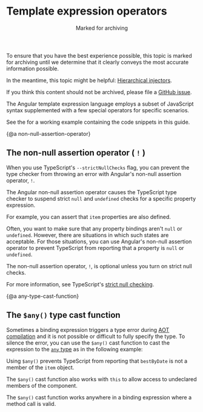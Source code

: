 # Template expression operators

<div class=" is-critical">

<header>Marked for archiving</header>

To ensure that you have the best experience possible, this topic is marked for archiving until we determine that it clearly conveys the most accurate information possible.

In the meantime, this topic might be helpful: [Hierarchical injectors](guide/hierarchical-dependency-injection).

If you think this content should not be archived, please file a [GitHub issue](https://github.com/angular/angular/issues/new?template=3-docs-bug.md).

</div>

The Angular template expression language employs a subset of JavaScript syntax supplemented with a few special operators
for specific scenarios.

<div class="alert is-helpful">

See the <live-example></live-example> for a working example containing the code snippets in this guide.

</div>

{@a non-null-assertion-operator}

## The non-null assertion operator ( `!` )

When you use TypeScript's `--strictNullChecks` flag, you can prevent the type checker from throwing an error with Angular's non-null assertion operator, `!`.

The Angular non-null assertion operator causes the TypeScript type checker to suspend strict `null` and `undefined` checks for a specific property expression.

For example, you can assert that `item` properties are also defined.

<code-example path="template-expression-operators/src/app/app.component.html" region="non-null" header="src/app/app.component.html"></code-example>

Often, you want to make sure that any property bindings aren't `null` or `undefined`.
However, there are situations in which such states are acceptable.
For those situations, you can use Angular's non-null assertion operator to prevent TypeScript from reporting that a property is `null` or `undefined`.

The non-null assertion operator, `!`, is optional unless you turn on strict null checks.

For more information, see TypeScript's [strict null checking](http://www.typescriptlang.org/docs/handbook/release-notes/typescript-2-0.html "Strict null checking in TypeScript").


{@a any-type-cast-function}

## The `$any()` type cast function

Sometimes a binding expression triggers a type error during [AOT compilation](guide/aot-compiler) and it is not possible or difficult to fully specify the type.
To silence the error, you can use the `$any()` cast function to cast
the expression to the [`any` type](https://www.typescriptlang.org/docs/handbook/basic-types.html#any) as in the following example:

<code-example path="built-in-template-functions/src/app/app.component.html" region="any-type-cast-function-1" header="src/app/app.component.html"></code-example>

Using `$any()` prevents TypeScript from reporting that `bestByDate` is not a member of the `item` object.

The `$any()` cast function also works with `this` to allow access to undeclared members of the component.

<code-example path="built-in-template-functions/src/app/app.component.html" region="any-type-cast-function-2" header="src/app/app.component.html"></code-example>

The `$any()` cast function works anywhere in a binding expression where a method call is valid.
